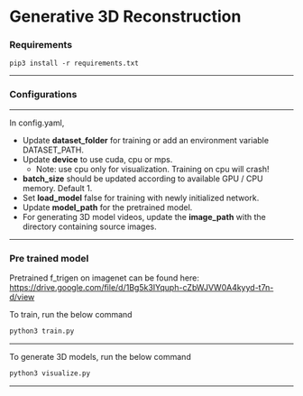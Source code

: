 # Generative 3D Reconstruction

### Requirements

```angular2html
pip3 install -r requirements.txt
```
<hr>

### Configurations
<hr>
In config.yaml,<br>

-   Update **dataset_folder** for training or add an environment variable DATASET_PATH.
- Update **device** to use cuda, cpu or mps. 
  - Note: use cpu only for visualization. Training on cpu will crash! 
- **batch_size** should be updated according to available GPU / CPU memory. Default 1.
- Set **load_model** false for training with newly initialized network.
- Update **model_path** for the pretrained model.
- For generating 3D model videos, update the **image_path** with the directory containing source images.

<hr>

### Pre trained model

Pretrained f_trigen on imagenet can be found here: https://drive.google.com/file/d/1Bg5k3IYquph-cZbWJVW0A4kyyd-t7n-d/view

To train, run the below command

```bash 
python3 train.py 
```
<hr>
To generate 3D models, run the below command

```bash 
python3 visualize.py 
```
<hr>